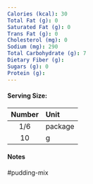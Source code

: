 ```yaml
---
Calories (kcal): 30
Total Fat (g): 0
Saturated Fat (g): 0
Trans Fat (g): 0
Cholesterol (mg): 0
Sodium (mg): 290
Total Carbohydrate (g): 7
Dietary Fiber (g):
Sugars (g): 0
Protein (g):
---
```

#### Serving Size:

| Number | Unit    |
| :----: | :------ |
|  1/6   | package |
|   10   | g       |
#### Notes

#pudding-mix